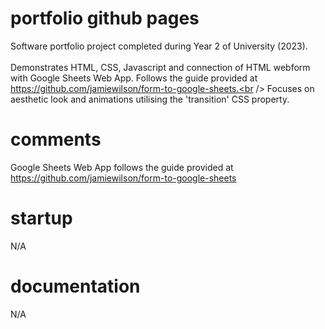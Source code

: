 # portfolio github pages
Software portfolio project completed during Year 2 of University (2023). <br /><br />
Demonstrates HTML, CSS, Javascript and connection of HTML webform with Google Sheets Web App. Follows the guide provided at https://github.com/jamiewilson/form-to-google-sheets.<br />
Focuses on aesthetic look and animations utilising the 'transition' CSS property.

# comments
Google Sheets Web App follows the guide provided at https://github.com/jamiewilson/form-to-google-sheets

# startup
N/A

# documentation
N/A
